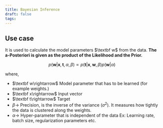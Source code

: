 ```yaml
---
title: Bayesian Inference
draft: false
tags:
---
```

   
## Use case
It is used to calculate the model parameters $\textbf w$ from the data.  **The a-Posteriori is given as the product of the Likelihood and the Prior.**


$$
p(\mathbf{w}|\mathbf{x}, \mathbf{t}, \alpha, \beta) \propto p(\mathbf{t}|\mathbf{x}, \mathbf{w}, \beta) p(\mathbf{w}|\alpha)
$$

where,
- $\textbf w\rightarrow$ Model parameter that has to be learned (for example weights.)
- $\textbf x\rightarrow$ Input vector
- $\textbf t\rightarrow$ Target 
- $β\rightarrow$ Precision, is the inverse of the variance ($σ^2$).  It measures how tightly the data is clustered along the weights. 
- $\alpha\rightarrow$ Hyper-parameter that is independent of the data Ex: Learning rate, batch size, regularization parameters etc. 

